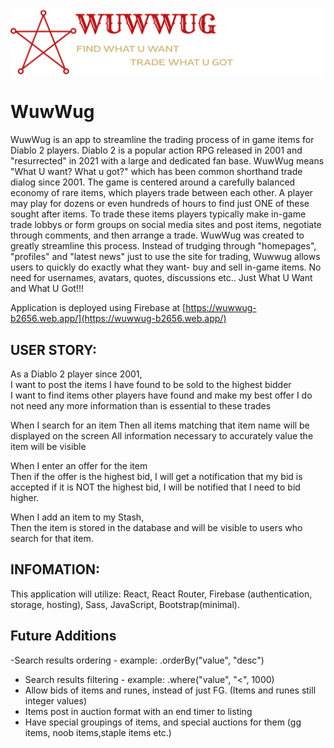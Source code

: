 ![WuwWug Trading App](public/assets/images/logoSlogan.png)
# WuwWug

WuwWug is an app to streamline the trading process of in game items for Diablo 2 players. Diablo 2 is a popular action RPG released in 2001 and "resurrected" in 2021 with a large and dedicated fan base. WuwWug means "What U want? What u got?" which has been common shorthand trade dialog since 2001. The game is centered around a carefully balanced economy of rare items, which players trade between each other. A player may play for dozens or even hundreds of hours to find just ONE of these sought after items. To trade these items players typically make in-game trade lobbys or form groups on social media sites and post items, negotiate through comments, and then arrange a trade. WuwWug was created to greatly streamline this process. Instead of trudging through "homepages", "profiles" and "latest news" just to use the site for trading, Wuwwug allows users to quickly do exactly what they want- buy and sell in-game items. No need for usernames, avatars, quotes, discussions etc.. Just What U Want and What U Got!!! 

Application is deployed using Firebase at [https://wuwwug-b2656.web.app/](https://wuwwug-b2656.web.app/)

## USER STORY:
As a Diablo 2 player since 2001,  
I want to post the items I have found to be sold to the highest bidder   
I want to find items other players have found and make my best offer
I do not need any more information than is essential to these trades   
  
When I search for an item 
Then all items matching that item name will be displayed on the screen
All information necessary to accurately value the item will be visible

When I enter an offer for the item  
Then if the offer is the highest bid, I will get a notification that my bid is accepted
if it is NOT the highest bid, I will be notified that I need to bid higher.

When I add an item to my Stash,  
Then the item is stored in the database and will be visible to users who search for that item.


## INFOMATION: 
This application will utilize: React, React Router, Firebase (authentication, storage, hosting), Sass, JavaScript, Bootstrap(minimal).



## Future Additions 


-Search results ordering - example: .orderBy("value", "desc")
- Search results filtering - example: .where("value", "<", 1000)
- Allow bids of items and runes, instead of just FG. (Items and runes still integer values) 
- Items post in auction format with an end timer to listing
- Have special groupings of items, and special auctions for them (gg items, noob items,staple items etc.)



